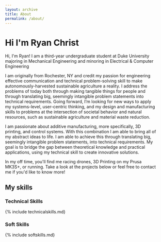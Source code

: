 ```yaml
---
layout: archive
title: About
permalink: /about/
---
```


# Hi I'm Ryan Christ
Hi, I'm Ryan! I am a third-year undergraduate student at Duke University majoring in Mechanical Engineering and minoring in Electrical & Computer Engineering

I am originally from Rochester, NY and credit my passion for engineering effective communication and technical problem-solving skill to make autonomously-harvested sustainable agriculture a reality. I address the problems of today both through making tangible things for people and through translating big, seemingly intangible problem statements into technical requirements. Going forward, I’m looking for new ways to apply my systems-level, user-centric thinking, and my design and manufacturing skills to problems at the intersection of societal behavior and natural resources, such as sustainable agriculture and material waste reduction.

I am passionate about additive manufacturing, more specifically, 3D printing,
and control systems. With this combination I am able to bring all of my abstract ideas to life. I am able to achieve this through translating big, seemingly intangible problem statements, into
technical requirements. My goal is to bridge the gap between theoretical knowledge and practical applications, using my technical skill to create innovative solutions.

     
In my off time, you'll find me racing drones, 3D Printing on my Prusa MK3S+, or running. Take a look at the projects below or feel free to contact me if you'd like to know more!

## My skills
### Technical Skills
{% include technicalskills.md}
### Soft Skills
{% include softskills.md}

